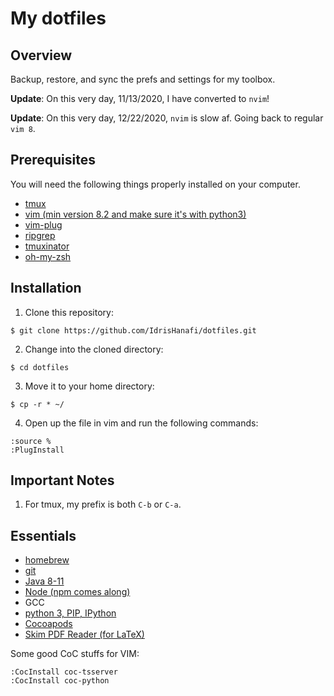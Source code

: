 # My dotfiles

## Overview

Backup, restore, and sync the prefs and settings for my toolbox.

**Update**: On this very day, 11/13/2020, I have converted to `nvim`!

**Update**: On this very day, 12/22/2020, `nvim` is slow af. Going back to regular `vim 8`.

## Prerequisites

You will need the following things properly installed on your computer.

* [tmux](https://github.com/tmux/tmux)
* [vim (min version 8.2 and make sure it's with python3)](https://www.vim.org/)
* [vim-plug](https://github.com/junegunn/vim-plug)
* [ripgrep](https://github.com/BurntSushi/ripgrep)
* [tmuxinator](https://github.com/tmuxinator/tmuxinator)
* [oh-my-zsh](https://ohmyz.sh/#install)

## Installation

1. Clone this repository:
  
  ```
  $ git clone https://github.com/IdrisHanafi/dotfiles.git
  ```
2. Change into the cloned directory:
  
  ```
  $ cd dotfiles
  ```
3. Move it to your home directory:
  
  ```
  $ cp -r * ~/
  ```
4. Open up the file in vim and run the following commands:
  
  ```
  :source %
  :PlugInstall
  ```
  
## Important Notes

1. For tmux, my prefix is both `C-b` or `C-a`.

## Essentials

* [homebrew](https://brew.sh/)
* [git](https://git-scm.com/download/mac)
* [Java 8-11](https://www.oracle.com/java/technologies/javase-jdk11-downloads.html)
* [Node (npm comes along)](https://nodejs.org/en/download/)
* GCC
* [python 3, PIP, IPython](https://docs.python-guide.org/starting/install3/osx/)
* [Cocoapods](https://guides.cocoapods.org/using/getting-started.html)
* [Skim PDF Reader (for LaTeX)](https://skim-app.sourceforge.io/)

Some good CoC stuffs for VIM:

```
:CocInstall coc-tsserver
:CocInstall coc-python
```

